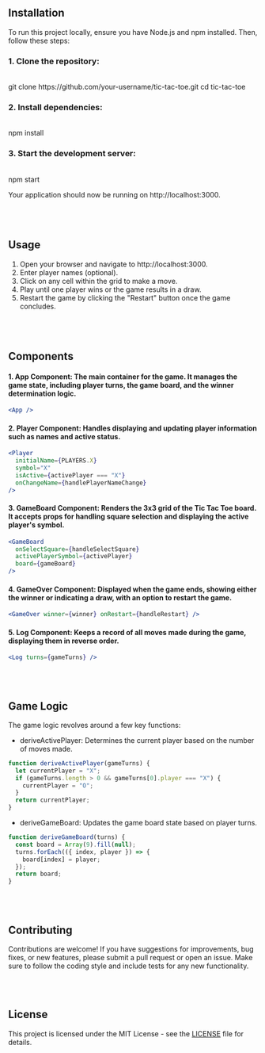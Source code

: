 ## Installation
To run this project locally, ensure you have Node.js and npm installed. Then, follow these steps:

### 1. Clone the repository:
<br>
git clone https://github.com/your-username/tic-tac-toe.git
cd tic-tac-toe

### 2. Install dependencies:
<br>
npm install

### 3. Start the development server:
<br>
npm start

Your application should now be running on http://localhost:3000.
<br><br>
<br><br>

## Usage
1. Open your browser and navigate to http://localhost:3000.
2. Enter player names (optional).
3. Click on any cell within the grid to make a move.
4. Play until one player wins or the game results in a draw.
5. Restart the game by clicking the "Restart" button once the game concludes.
<br><br>
<br><br>

## Components
#### 1. App Component: The main container for the game. It manages the game state, including player turns, the game board, and the winner determination logic.
```jsx
<App />
```
#### 2. Player Component: Handles displaying and updating player information such as names and active status.
```jsx
<Player
  initialName={PLAYERS.X}
  symbol="X"
  isActive={activePlayer === "X"}
  onChangeName={handlePlayerNameChange}
/>
```

#### 3. GameBoard Component: Renders the 3x3 grid of the Tic Tac Toe board. It accepts props for handling square selection and displaying the active player's symbol.
```jsx
<GameBoard
  onSelectSquare={handleSelectSquare}
  activePlayerSymbol={activePlayer}
  board={gameBoard}
/>
```
#### 4. GameOver Component: Displayed when the game ends, showing either the winner or indicating a draw, with an option to restart the game.
```jsx
<GameOver winner={winner} onRestart={handleRestart} />
```

#### 5. Log Component: Keeps a record of all moves made during the game, displaying them in reverse order.
```jsx
<Log turns={gameTurns} />
```
<br><br>

## Game Logic
The game logic revolves around a few key functions:

- deriveActivePlayer: Determines the current player based on the number of moves made.
```jsx
function deriveActivePlayer(gameTurns) {
  let currentPlayer = "X";
  if (gameTurns.length > 0 && gameTurns[0].player === "X") {
    currentPlayer = "O";
  }
  return currentPlayer;
}
```
- deriveGameBoard: Updates the game board state based on player turns.

```jsx
function deriveGameBoard(turns) {
  const board = Array(9).fill(null);
  turns.forEach(({ index, player }) => {
    board[index] = player;
  });
  return board;
}
```
<br><br>

## Contributing
Contributions are welcome! If you have suggestions for improvements, bug fixes, or new features, please submit a pull request or open an issue. Make sure to follow the coding style and include tests for any new functionality.

<br><br>

## License

This project is licensed under the MIT License - see the [LICENSE](LICENSE) file for details.
